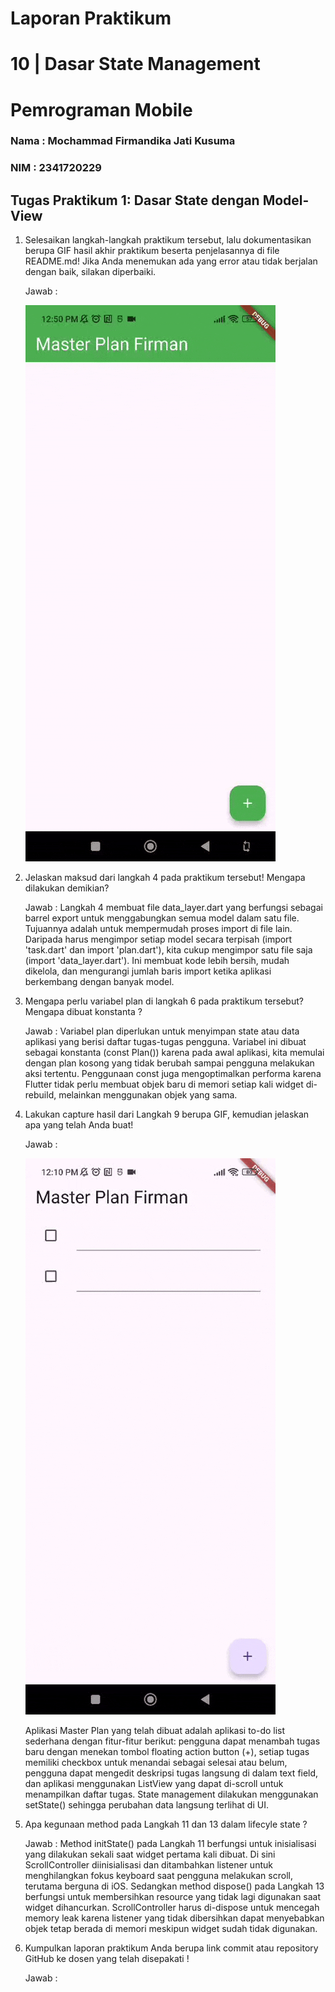 # Laporan Praktikum

# 10 | Dasar State Management

# Pemrograman Mobile

### Nama : Mochammad Firmandika Jati Kusuma

### NIM : 2341720229

## Tugas Praktikum 1: Dasar State dengan Model-View

1. Selesaikan langkah-langkah praktikum tersebut, lalu dokumentasikan berupa GIF hasil akhir praktikum beserta penjelasannya di file README.md! Jika Anda menemukan ada yang error atau tidak berjalan dengan baik, silakan diperbaiki.

    Jawab :

    ![Pertanyaan 1](assets/img/Pertanyaan//pertanyaan1.gif)

2. Jelaskan maksud dari langkah 4 pada praktikum tersebut! Mengapa dilakukan demikian?

    Jawab : Langkah 4 membuat file data_layer.dart yang berfungsi sebagai barrel export untuk menggabungkan semua model dalam satu file. Tujuannya adalah untuk mempermudah proses import di file lain. Daripada harus mengimpor setiap model secara terpisah (import 'task.dart' dan import 'plan.dart'), kita cukup mengimpor satu file saja (import 'data_layer.dart'). Ini membuat kode lebih bersih, mudah dikelola, dan mengurangi jumlah baris import ketika aplikasi berkembang dengan banyak model.

3. Mengapa perlu variabel plan di langkah 6 pada praktikum tersebut? Mengapa dibuat konstanta ?

    Jawab : Variabel plan diperlukan untuk menyimpan state atau data aplikasi yang berisi daftar tugas-tugas pengguna. Variabel ini dibuat sebagai konstanta (const Plan()) karena pada awal aplikasi, kita memulai dengan plan kosong yang tidak berubah sampai pengguna melakukan aksi tertentu. Penggunaan const juga mengoptimalkan performa karena Flutter tidak perlu membuat objek baru di memori setiap kali widget di-rebuild, melainkan menggunakan objek yang sama.

4. Lakukan capture hasil dari Langkah 9 berupa GIF, kemudian jelaskan apa yang telah Anda buat!

    Jawab : 
    
    ![Pertanyaan 4](assets/img/Pertanyaan//pertanyaan4.gif)
    
    Aplikasi Master Plan yang telah dibuat adalah aplikasi to-do list sederhana dengan fitur-fitur berikut: pengguna dapat menambah tugas baru dengan menekan tombol floating action button (+), setiap tugas memiliki checkbox untuk menandai sebagai selesai atau belum, pengguna dapat mengedit deskripsi tugas langsung di dalam text field, dan aplikasi menggunakan ListView yang dapat di-scroll untuk menampilkan daftar tugas. State management dilakukan menggunakan setState() sehingga perubahan data langsung terlihat di UI.

5. Apa kegunaan method pada Langkah 11 dan 13 dalam lifecyle state ?

    Jawab : Method initState() pada Langkah 11 berfungsi untuk inisialisasi yang dilakukan sekali saat widget pertama kali dibuat. Di sini ScrollController diinisialisasi dan ditambahkan listener untuk menghilangkan fokus keyboard saat pengguna melakukan scroll, terutama berguna di iOS. Sedangkan method dispose() pada Langkah 13 berfungsi untuk membersihkan resource yang tidak lagi digunakan saat widget dihancurkan. ScrollController harus di-dispose untuk mencegah memory leak karena listener yang tidak dibersihkan dapat menyebabkan objek tetap berada di memori meskipun widget sudah tidak digunakan.

6. Kumpulkan laporan praktikum Anda berupa link commit atau repository GitHub ke dosen yang telah disepakati !
   
   Jawab :
